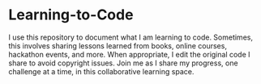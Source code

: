 # Learning-to-Code

I use this repository to document what I am learning to code. Sometimes, this involves sharing lessons learned from books, online courses, hackathon events, and more. When appropriate, I edit the original code I share to avoid copyright issues. Join me as I share my progress, one challenge at a time, in this collaborative learning space.
